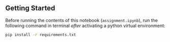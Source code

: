 <!--
 Copyright 2021 Pujit Mehrotra

 Licensed under the Apache License, Version 2.0 (the "License");
 you may not use this file except in compliance with the License.
 You may obtain a copy of the License at

     http://www.apache.org/licenses/LICENSE-2.0

 Unless required by applicable law or agreed to in writing, software
 distributed under the License is distributed on an "AS IS" BASIS,
 WITHOUT WARRANTIES OR CONDITIONS OF ANY KIND, either express or implied.
 See the License for the specific language governing permissions and
 limitations under the License.
-->

## Getting Started

Before running the contents of this notebook (`assignment.ipynb`), run the following command in terminal _after_ activating a python virtual environment:

```bash
pip install -r requirements.txt
```
